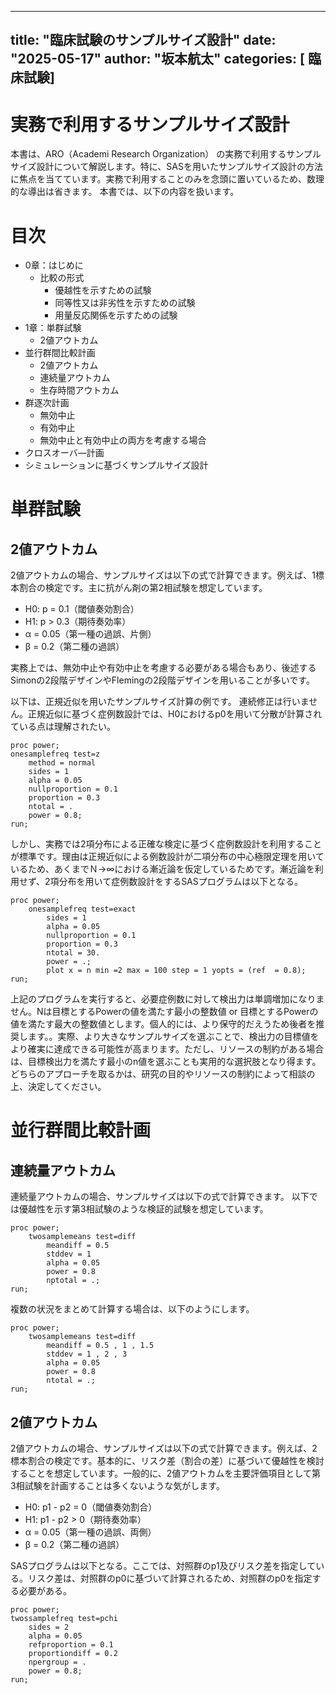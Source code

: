 

---
title: "臨床試験のサンプルサイズ設計"
date: "2025-05-17"
author: "坂本航太"
categories: [ 臨床試験]
---

# 実務で利用するサンプルサイズ設計

本書は、ARO（Academi Research Organization）
の実務で利用するサンプルサイズ設計について解説します。特に、SASを用いたサンプルサイズ設計の方法に焦点を当てています。実務で利用することのみを念頭に置いているため、数理的な導出は省きます。
本書では、以下の内容を扱います。

# 目次
- 0章：はじめに
  - 比較の形式
    - 優越性を示すための試験
    - 同等性又は非劣性を示すための試験
    - 用量反応関係を示すための試験
- 1章：単群試験
  - 2値アウトカム
- 並行群間比較計画
  - 2値アウトカム
  - 連続量アウトカム
  - 生存時間アウトカム
- 群逐次計画
  - 無効中止
  - 有効中止
  - 無効中止と有効中止の両方を考慮する場合
- クロスオーバ―計画
-  シミュレーションに基づくサンプルサイズ設計

# 単群試験

## 2値アウトカム

2値アウトカムの場合、サンプルサイズは以下の式で計算できます。例えば、1標本割合の検定です。主に抗がん剤の第2相試験を想定しています。

- H0: p = 0.1（閾値奏効割合）
- H1: p > 0.3（期待奏効率）
- α = 0.05（第一種の過誤、片側）
- β = 0.2（第二種の過誤）

実務上では、無効中止や有効中止を考慮する必要がある場合もあり、後述するSimonの2段階デザインやFlemingの2段階デザインを用いることが多いです。

以下は、正規近似を用いたサンプルサイズ計算の例です。
連続修正は行いません。正規近似に基づく症例数設計では、H0におけるp0を用いて分散が計算されている点は理解されたい。
```sas
proc power;
onesamplefreq test=z
    method = normal
    sides = 1
    alpha = 0.05
    nullproportion = 0.1
    proportion = 0.3
    ntotal = .
    power = 0.8;
run;
```

しかし、実務では2項分布による正確な検定に基づく症例数設計を利用することが標準です。理由は正規近似による例数設計が二項分布の中心極限定理を用いているため、あくまでＮ→∞における漸近論を仮定しているためです。漸近論を利用せず、2項分布を用いて症例数設計をするSASプログラムは以下となる。

```sas
proc power;
    onesamplefreq test=exact
        sides = 1
        alpha = 0.05
        nullproportion = 0.1
        proportion = 0.3
        ntotal = 30.
        power = .;
        plot x = n min =2 max = 100 step = 1 yopts = (ref  = 0.8);
run;
```
上記のプログラムを実行すると、必要症例数に対して検出力は単調増加になりません。Nは目標とするPowerの値を満たす最小の整数値 or 目標とするPowerの値を満たす最大の整数値とします。個人的には、より保守的だえうため後者を推奨します。。実際、より大きなサンプルサイズを選ぶことで、検出力の目標値をより確実に達成できる可能性が高まります。ただし、リソースの制約がある場合は、目標検出力を満たす最小のn値を選ぶことも実用的な選択肢となり得ます。どちらのアプローチを取るかは、研究の目的やリソースの制約によって相談の上、決定してください。






# 並行群間比較計画

## 連続量アウトカム
連続量アウトカムの場合、サンプルサイズは以下の式で計算できます。
以下では優越性を示す第3相試験のような検証的試験を想定しています。

```sas
proc power;
    twosamplemeans test=diff
        meandiff = 0.5
        stddev = 1
        alpha = 0.05
        power = 0.8
        nptotal = .;
run;
```

複数の状況をまとめて計算する場合は、以下のようにします。

```sas
proc power;
    twosamplemeans test=diff
        meandiff = 0.5 , 1 , 1.5
        stddev = 1 , 2 , 3
        alpha = 0.05
        power = 0.8
        ntotal = .;
run;
```

## 2値アウトカム

2値アウトカムの場合、サンプルサイズは以下の式で計算できます。例えば、2標本割合の検定です。基本的に、リスク差（割合の差）に基づいて優越性を検討することを想定しています。一般的に、2値アウトカムを主要評価項目として第3相試験を計画することは多くないような気がします。

- H0: p1 - p2 = 0（閾値奏効割合）
- H1: p1 - p2 > 0（期待奏効率）
- α = 0.05（第一種の過誤、両側）
- β = 0.2（第二種の過誤）


SASプログラムは以下となる。ここでは、対照群のp1及びリスク差を指定している。リスク差は、対照群のp0に基づいて計算されるため、対照群のp0を指定する必要がある。

```sas
proc power;
twossamplefreq test=pchi
    sides = 2
    alpha = 0.05
    refproportion = 0.1
    proportiondiff = 0.2
    npergroup = .
    power = 0.8;
run;
```